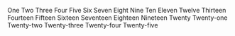One
Two
Three
Four
Five
Six
Seven
Eight
Nine
Ten
Eleven
Twelve
Thirteen
Fourteen
Fifteen
Sixteen
Seventeen
Eighteen
Nineteen
Twenty
Twenty-one
Twenty-two
Twenty-three
Twenty-four
Twenty-five